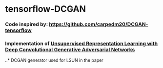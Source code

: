 # tensorflow-DCGAN
### Code inspired by: https://github.com/carpedm20/DCGAN-tensorflow
### Implementation of [Unsupervised Representation Learning with Deep Convolutional Generative Adversarial Networks](https://arxiv.org/abs/1511.06434)
..* DCGAN generator used for LSUN in the paper
